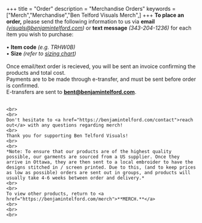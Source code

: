+++
title = "Order"
description = "Merchandise Orders"
keywords = ["Merch","Merchandise","Ben Telford Visuals Merch",]
+++
**To place an order,** please send the following information to us via **email** *(visuals@benjamintelford.com)* or **text message** *(343-204-1236)* for each item you wish to purchase:
<br>
<br>
• **Item code** *(e.g. TRHW0B)*
<br>
• **Size** *(refer to <a href="https://benjamintelford.com/img/merch/sizingchart.jpg">sizing chart</a>)*
<br>
<br>
Once email/text order is recieved, you will be sent an invoice confirming the products and total cost. 
<br>
Payments are to be made through e-transfer, and must be sent before order is confirmed.
<br>
E-transfers are sent to **bent@benjamintelford.com**.
<br>
<br>
~~~~~~
<br>
<br>
Don't hesitate to <a href="https://benjamintelford.com/contact">reach out</a> with any questions regarding merch!
<br>
Thank you for supporting Ben Telford Visuals!
<br>
<br>
*Note: To ensure that our products are of the highest quality possible, our garments are sourced from a US supplier. Once they arrive in Ottawa, they are then sent to a local embroider to have the designs stitched in / screen printed. Due to this, (and to keep prices as low as possible) orders are sent out in groups, and products will usually take 4-6 weeks between order and delivery.*
<br>
<br>
To view other products, return to <a href="https://benjamintelford.com/merch">**MERCH.**</a>
<br>
<br>
<br>
